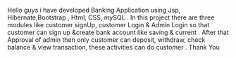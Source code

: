 Hello guys
i have developed Banking Application using Jsp, Hibernate,Bootstrap , Html, CSS, mySQL .
In this project there are three modules like customer signUp, customer Login & Admin Login so that customer can sign up &create bank account like saving & current .
After that Approval of admin then only customer can deposit, withdraw, check balance & view transaction, these activities can do customer .
Thank You
